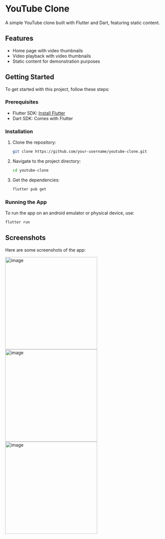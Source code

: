 # YouTube Clone

A simple YouTube clone built with Flutter and Dart, featuring static content.

## Features

- Home page with video thumbnails
- Video playback with video thumbnails
- Static content for demonstration purposes

## Getting Started

To get started with this project, follow these steps:

### Prerequisites

- Flutter SDK: [Install Flutter](https://flutter.dev/docs/get-started/install)
- Dart SDK: Comes with Flutter

### Installation

1. Clone the repository:
    ```sh
    git clone https://github.com/your-username/youtube-clone.git
    ```
2. Navigate to the project directory:
    ```sh
    cd youtube-clone
    ```
3. Get the dependencies:
    ```sh
    flutter pub get
    ```

### Running the App

To run the app on an android emulator or physical device, use:
```sh
flutter run
```

## Screenshots
Here are some screenshots of the app:

<img width="294" alt="image" src="https://github.com/CesarInzunsa/youtube_clone/assets/67014675/9658d81f-a1e0-4d1b-876b-6c94f59d2002">
<img width="294" alt="image" src="https://github.com/CesarInzunsa/youtube_clone/assets/67014675/81180713-0302-4dcc-8816-c8c113fcdc1f">
<img width="294" alt="image" src="https://github.com/CesarInzunsa/youtube_clone/assets/67014675/16f8e6c2-b0a0-48aa-ae1c-01f300f38991">
